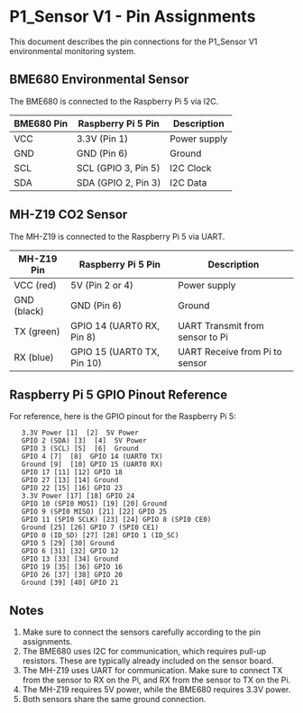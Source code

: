 # P1_Sensor V1 - Pin Assignments

This document describes the pin connections for the P1_Sensor V1 environmental monitoring system.

## BME680 Environmental Sensor

The BME680 is connected to the Raspberry Pi 5 via I2C.

| BME680 Pin | Raspberry Pi 5 Pin | Description |
|------------|-------------------|-------------|
| VCC        | 3.3V (Pin 1)      | Power supply |
| GND        | GND (Pin 6)       | Ground |
| SCL        | SCL (GPIO 3, Pin 5) | I2C Clock |
| SDA        | SDA (GPIO 2, Pin 3) | I2C Data |

## MH-Z19 CO2 Sensor

The MH-Z19 is connected to the Raspberry Pi 5 via UART.

| MH-Z19 Pin | Raspberry Pi 5 Pin | Description |
|------------|-------------------|-------------|
| VCC (red)  | 5V (Pin 2 or 4)   | Power supply |
| GND (black)| GND (Pin 6)       | Ground |
| TX (green) | GPIO 14 (UART0 RX, Pin 8) | UART Transmit from sensor to Pi |
| RX (blue)  | GPIO 15 (UART0 TX, Pin 10) | UART Receive from Pi to sensor |

## Raspberry Pi 5 GPIO Pinout Reference

For reference, here is the GPIO pinout for the Raspberry Pi 5:

```
   3.3V Power [1]  [2]  5V Power
   GPIO 2 (SDA) [3]  [4]  5V Power
   GPIO 3 (SCL) [5]  [6]  Ground
   GPIO 4 [7]  [8]  GPIO 14 (UART0 TX)
   Ground [9]  [10] GPIO 15 (UART0 RX)
   GPIO 17 [11] [12] GPIO 18
   GPIO 27 [13] [14] Ground
   GPIO 22 [15] [16] GPIO 23
   3.3V Power [17] [18] GPIO 24
   GPIO 10 (SPI0 MOSI) [19] [20] Ground
   GPIO 9 (SPI0 MISO) [21] [22] GPIO 25
   GPIO 11 (SPI0 SCLK) [23] [24] GPIO 8 (SPI0 CE0)
   Ground [25] [26] GPIO 7 (SPI0 CE1)
   GPIO 0 (ID_SD) [27] [28] GPIO 1 (ID_SC)
   GPIO 5 [29] [30] Ground
   GPIO 6 [31] [32] GPIO 12
   GPIO 13 [33] [34] Ground
   GPIO 19 [35] [36] GPIO 16
   GPIO 26 [37] [38] GPIO 20
   Ground [39] [40] GPIO 21
```

## Notes

1. Make sure to connect the sensors carefully according to the pin assignments.
2. The BME680 uses I2C for communication, which requires pull-up resistors. These are typically already included on the sensor board.
3. The MH-Z19 uses UART for communication. Make sure to connect TX from the sensor to RX on the Pi, and RX from the sensor to TX on the Pi.
4. The MH-Z19 requires 5V power, while the BME680 requires 3.3V power.
5. Both sensors share the same ground connection.